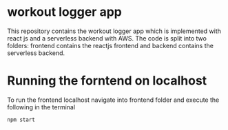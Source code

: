 # workout logger app
This repository contains the workout logger app which is implemented with react js and a serverless backend with AWS.
The code is split into two folders: frontend contains the reactjs frontend and backend contains the serverless backend.

# Running the forntend on localhost
To run the frontend localhost navigate into frontend folder and execute the following in the terminal
```
npm start
```

